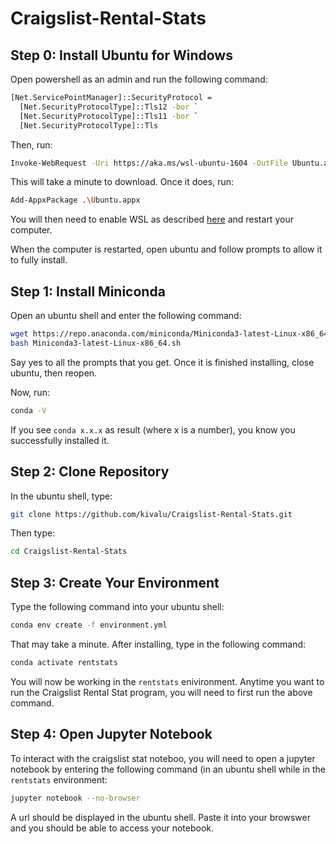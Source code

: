 # Craigslist-Rental-Stats

## Step 0: Install Ubuntu for Windows
Open powershell as an admin and run the following command:
```bash
[Net.ServicePointManager]::SecurityProtocol = 
  [Net.SecurityProtocolType]::Tls12 -bor `
  [Net.SecurityProtocolType]::Tls11 -bor `
  [Net.SecurityProtocolType]::Tls
```
Then, run:
```bash
Invoke-WebRequest -Uri https://aka.ms/wsl-ubuntu-1604 -OutFile Ubuntu.appx -UseBasicParsing
```
This will take a minute to download. Once it does, run:
```bash
Add-AppxPackage .\Ubuntu.appx
```

You will then need to enable WSL as described [here] and restart your computer.

[here]: https://ubuntu.com/tutorials/ubuntu-on-windows#3-enable-wsl

When the computer is restarted, open ubuntu and follow prompts to allow it to fully install. 

## Step 1: Install Miniconda
Open an ubuntu shell and enter the following command:
```bash
wget https://repo.anaconda.com/miniconda/Miniconda3-latest-Linux-x86_64.sh
bash Miniconda3-latest-Linux-x86_64.sh
```
Say yes to all the prompts that you get. Once it is finished installing, close ubuntu, then reopen.

Now, run:
```bash
conda -V
```

If you see `conda x.x.x` as result (where x is a number), you know you successfully installed it. 

## Step 2: Clone Repository

In the ubuntu shell, type:
```bash
git clone https://github.com/kivalu/Craigslist-Rental-Stats.git
```

Then type:
```bash
cd Craigslist-Rental-Stats
```

## Step 3: Create Your Environment
Type the following command into your ubuntu shell:
```bash
conda env create -f environment.yml
```
That may take a minute. After installing, type in the following command:
```bash
conda activate rentstats
```

You will now be working in the `rentstats` enivironment. Anytime you want to run the Craigslist Rental Stat program, you will need to first run the above command. 

## Step 4: Open Jupyter Notebook

To interact with the craigslist stat noteboo, you will need to open a jupyter notebook by entering the following command (in an ubuntu shell while in the `rentstats` environment:
```bash
jupyter notebook --no-browser
```
A url should be displayed in the ubuntu shell. Paste it into your browswer and you should be able to access your notebook.
